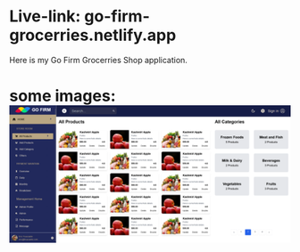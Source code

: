 # Live-link: go-firm-grocerries.netlify.app
Here is my Go Firm Grocerries Shop application.
# some images: ![alt text](image.png)
